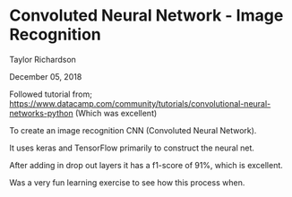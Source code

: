 # Convoluted Neural Network - Image Recognition

Taylor Richardson

December 05, 2018

Followed tutorial from;
https://www.datacamp.com/community/tutorials/convolutional-neural-networks-python (Which was excellent)

To create an image recognition CNN (Convoluted Neural Network).

It uses keras and TensorFlow primarily to construct the neural net.

After adding in drop out layers it has a f1-score of 91%, which is excellent. 

Was a very fun learning exercise to see how this process when.
